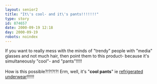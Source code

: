 ```yaml
---
layout: senior2
title: "It\'s cool- and it\'s pants!!!!!!!"
type: story
id: 874657
date: 2000-09-19 12:18
day: 2000-09-19
robots: noindex
---
```

If you want to really mess with the minds of "trendy" people with "media" glasses and not much hair, then point them to this product- because it's simultaneously "cool"- and "pants"!!!!!<br/> <br/>How is this possible?!?!?!?! Erm, well, it's "<b>cool pants</b>" ie <a href="http://asia.dailynews.yahoo.com/headlines/technology/afp/article.html?s=asia/headlines/000803/technology/afp/Cool_pants__Japanese_underwear_tackles_groin_heat.html">refrigerated underwear</a>!!!!!!
